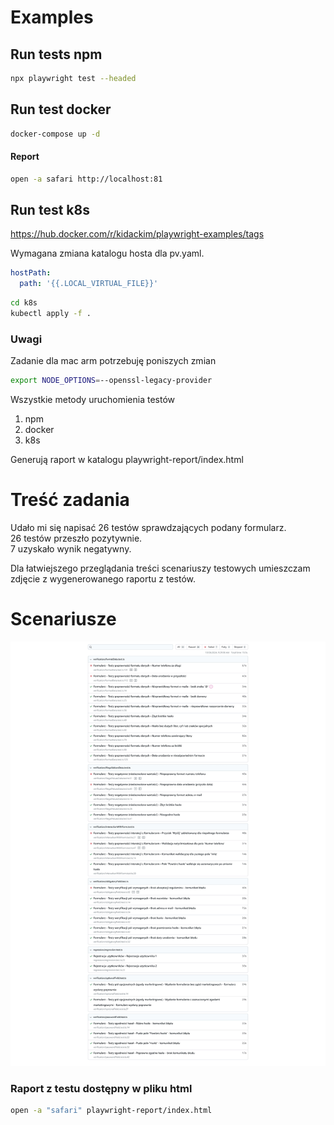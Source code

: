# Examples

## Run tests npm

```sh
npx playwright test --headed
```

## Run test docker

```sh
docker-compose up -d
```

#### Report

```sh
open -a safari http://localhost:81
```

###

## Run test k8s

https://hub.docker.com/r/kidackim/playwright-examples/tags

Wymagana zmiana katalogu hosta dla pv.yaml.

```yaml
hostPath:
  path: '{{.LOCAL_VIRTUAL_FILE}}'
```

```sh
cd k8s
kubectl apply -f .
```

### Uwagi

Zadanie dla mac arm potrzebuję poniszych zmian

```sh
export NODE_OPTIONS=--openssl-legacy-provider
```

Wszystkie metody uruchomienia testów

1. npm
2. docker
3. k8s

Generują raport w katalogu playwright-report/index.html

# Treść zadania

Udało mi się napisać 26 testów sprawdzających podany formularz. \
26 testów przeszło pozytywnie. \
7 uzyskało wynik negatywny.

Dla łatwiejszego przeglądania treści scenariuszy testowych umieszczam zdjęcie z wygenerowanego raportu z testów.

# Scenariusze 
![alt text](images/testy.jpg)

### Raport z testu dostępny w pliku html

```sh
open -a "safari" playwright-report/index.html
```
